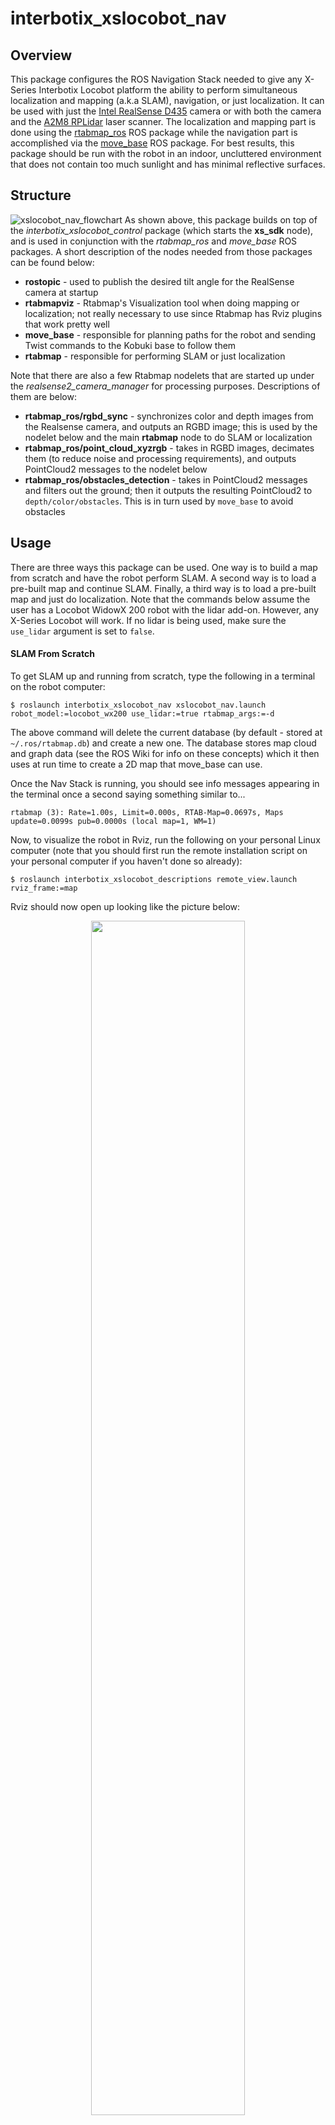 # interbotix_xslocobot_nav

## Overview
This package configures the ROS Navigation Stack needed to give any X-Series Interbotix Locobot platform the ability to perform simultaneous localization and mapping (a.k.a SLAM), navigation, or just localization. It can be used with just the [Intel RealSense D435](https://www.intelrealsense.com/depth-camera-d435/) camera or with both the camera and the [A2M8 RPLidar](https://www.slamtec.com/en/Lidar/A2) laser scanner. The localization and mapping part is done using the [rtabmap_ros](http://wiki.ros.org/rtabmap_ros) ROS package while the navigation part is accomplished via the [move_base](http://wiki.ros.org/move_base) ROS package. For best results, this package should be run with the robot in an indoor, uncluttered environment that does not contain too much sunlight and has minimal reflective surfaces.

## Structure
![xslocobot_nav_flowchart](images/xslocobot_nav_flowchart.png)
As shown above, this package builds on top of the *interbotix_xslocobot_control* package (which starts the **xs_sdk** node), and is used in conjunction with the *rtabmap_ros* and *move_base* ROS packages. A short description of the nodes needed from those packages can be found below:
- **rostopic** - used to publish the desired tilt angle for the RealSense camera at startup
- **rtabmapviz** - Rtabmap's Visualization tool when doing mapping or localization; not really necessary to use since Rtabmap has Rviz plugins that work pretty well
- **move_base** - responsible for planning paths for the robot and sending Twist commands to the Kobuki base to follow them
- **rtabmap** - responsible for performing SLAM or just localization

Note that there are also a few Rtabmap nodelets that are started up under the *realsense2_camera_manager* for processing purposes. Descriptions of them are below:
- **rtabmap_ros/rgbd_sync** - synchronizes color and depth images from the Realsense camera, and outputs an RGBD image; this is used by the nodelet below and the main **rtabmap** node to do SLAM or localization
- **rtabmap_ros/point_cloud_xyzrgb** - takes in RGBD images, decimates them (to reduce noise and processing requirements), and outputs PointCloud2 messages to the nodelet below
- **rtabmap_ros/obstacles_detection** - takes in PointCloud2 messages and filters out the ground; then it outputs the resulting PointCloud2 to `depth/color/obstacles`. This is in turn used by `move_base` to avoid obstacles

## Usage
There are three ways this package can be used. One way is to build a map from scratch and have the robot perform SLAM. A second way is to load a pre-built map and continue SLAM. Finally, a third way is to load a pre-built map and just do localization. Note that the commands below assume the user has a Locobot WidowX 200 robot with the lidar add-on. However, any X-Series Locobot will work. If no lidar is being used, make sure the `use_lidar` argument is set to `false`.

#### SLAM From Scratch
To get SLAM up and running from scratch, type the following in a terminal on the robot computer:
```
$ roslaunch interbotix_xslocobot_nav xslocobot_nav.launch robot_model:=locobot_wx200 use_lidar:=true rtabmap_args:=-d
```

The above command will delete the current database (by default - stored at `~/.ros/rtabmap.db`) and create a new one. The database stores map cloud and graph data (see the ROS Wiki for info on these concepts) which it then uses at run time to create a 2D map that move_base can use.

Once the Nav Stack is running, you should see info messages appearing in the terminal once a second saying something similar to...
```
rtabmap (3): Rate=1.00s, Limit=0.000s, RTAB-Map=0.0697s, Maps update=0.0099s pub=0.0000s (local map=1, WM=1)
```

Now, to visualize the robot in Rviz, run the following on your personal Linux computer (note that you should first run the remote installation script on your personal computer if you haven't done so already):
```
$ roslaunch interbotix_xslocobot_descriptions remote_view.launch rviz_frame:=map
```

Rviz should now open up looking like the picture below:
<p align="center">
  <img width="70%" height="auto" src="images/rviz_start.png">
</p>

To visualize the map being created, just click the checkbox by the **Map** display. To see a live color feed as well as filtered point cloud data from the RealSense camera, click the **Camera** display. Note that move_base uses this filtered point cloud data to detect obstacles in the robot's path. It is filtered to reduce bandwidth and to segment out the floor so that the robot doesn't think the 'floor is lava' so-to-speak :). On the other hand, rtabmap_ros uses both the live feed and an aligned depth feed (not displayed) to perform mapping and localization. Next, click the **LaserScan** display to show a 360 degree view of where it thinks there are obstacles. This is used both by move_base for obstacle dectection and rtabmap_ros for mapping and localization refinement. Moving on, the **RtabmapRos** display can be used to show a point-cloud representation of the robot's environment built in real-time as the robot moves. See the picture below for a visualization of all these displays in Rviz.

<p align="center">
  <img width="70%" height="auto" src="images/map_building.png">
</p>

At this point, you're ready to start moving the robot. There are three ways to do this. One is to use the `2D Nav Goal` button at the the top of the Rviz screen to set a goal pose within the map's free space. This sends a command to move_base to plan out and execute a path to the goal. A second way is to run the `xslocobot_joy.launch` file found in the *interbotix_xslocobot_joy* ROS package (either on the robot or on your remote computer). To do this, type...
```
roslaunch interbotix_xslocobot_joy xslocobot_joy.launch robot_model:=locobot_wx200 launch_driver:=false
```
Setting the `launch_driver` argument to `false` tells the launch file not to startup the locobot driver nodes as the robot is already running. Finally, a third way to move the robot is to run the Kobuki **keyop** node. This will then allow you to use your keyboard arrow keys to move the robot. To do this, type the following either on the robot or remote computer...
```
roslaunch kobuki_keyop keyop.launch __ns:=locobot
```
Note the two underscores before the *ns* launch file tag.
 Also note that only one of these control modes should be used at a time; otherwise, the base might not move correctly (as it's being bombarded with different velocity commands from multiple packages simultaneously).

My recommendation is to use a PS4 controller when doing mapping or SLAM since that gives you full control on the robot's motion and is more intuitive to use than the keyboard. Some other tips to get a clean point cloud map are:
- Rotate the robot full circle slowly to get as many features as possible so that the algorithm has a higher chance of getting loop closures
- After rotating in a single spot, slowly translate over to another spot, and do another full circle. Repeat this and the above step multiple times until you've mapped your desired area
- In the **RtabmapROS** Rviz display, open up the **MapCloud** display, and raise the `Cloud decimation` level to 6 or 8 (default is 4). This will filter out more of the raw point cloud data, reducing noise
- Also in the **RtabmapROS** Rviz display, open the **MapCloud** display, and lower the `Cloud max depth` level to 2 (default is 4). This will only stitch point cloud data up to 2 meters away from the robot together. As depth readings tends to degrade the further away they are from the sensor, this will also filter out noisy data.
- Try not to map out areas that are already mapped out more than once to reduce noise; also this will keep the size of the resulting database smaller; these files can be rather large (a few hundred Megabytes)!!
- For optimal loop closure detection, it's a good idea that the depth camera be tilted to the same angle that it will be tilted at when just doing localization; during localization, it's a good idea to have the camera tilted down slightly so that small obstacles that can't be seen by the laser scanner can be picked up.

After mapping, you should have a MapCloud similar in structure to the one below. If that's the case, type `Ctrl-C` in the robot's terminal to stop the launch file. Then close out Rviz on your remote computer as well.

<p align="center">
  <img width="70%" height="auto" src="images/3d_view_office_1.png">
</p>

#### Continuing SLAM From a Pre-Built Map
To continue doing SLAM, type the following in a terminal on the robot computer:
```
roslaunch interbotix_xslocobot_nav xslocobot_nav.launch robot_model:=locobot_wx200 use_lidar:=true rtabmap_args:='--Rtabmap/StartNewMapOnLoopClosure true'
```

Setting the `Rtabmap/StartNewMapOnLoopClosure` parameter to `true` tells Rtabmap to wait on starting a new map until it detects a loop closure with the old map. If you'd rather have Rtabmap start creating a new map right away before finding loop closures (perhaps you're mapping a different part of your office that's not next to the first part), then set the parameter to `false` (which it should be by default).

As far as visualizing the robot in Rviz and controlling it are concerned, just look at the tips in the **SLAM From Scratch** section above.

#### Localization
Once you've finished mapping your desired environment, the next step is to have the robot uses its sensors to just localize itself within the map while navigating. To do so, type the following in a terminal on the robot computer:
```
roslaunch interbotix_xslocobot_nav xslocobot_nav.launch robot_model:=locobot_wx200 use_lidar:=true localization:=true
```
Next, open up Rviz on your remote computer as outlined in the **SLAM From Scratch** section, and visualize the **Map** display. You should see something similar in structure to the picture below (of course your office layout will be different).

<p align="center">
  <img width="70%" height="auto" src="images/map_2d_view.png">
</p>

Now check the **Move Base** Rviz display. This should display both the global and local costmaps. In general, a costmap associates obstacles with high cost values (100), areas near obstacles with slightly lower values (from 1 - 99), and free space as 0. These costmaps are then used to do path planning where the main objective is to find a path that has minimal cost. For the map above (generated from Rtabmap), the global costmap looks like...

<p align="center">
  <img width="70%" height="auto" src="images/global_costmap.png">
</p>

As can be seen, it's pretty colorful! Each color is associated with a cost. The color that lines up with the black part in the original map represents true obstacles and signifies the highest cost (the light purple color surrounded by cyan in this case). As you move outward, each color signifies a slightly lower cost.

In this case, the global costmap is made up of three layers. The first one is the static map layer which is essentially the map created by Rtabmap. The second one is the Obstacle layer. Any obstacles picked up by the robot's sensors not seen in the original static map are added in this layer. The final one is the Inflation layer. As its name suggests, all obstacles are inflated a bit to prevent the robot from navigating too close to obstacles.

The local costmap on the other hand is made up of two layers and is a lot smaller (a 4 meter square area centered around the robot). It just contains the Obstacle layer and the inflation layer. A picture of it can be seen below.

<p align="center">
  <img width="70%" height="auto" src="images/local_costmap.png">
</p>

Besides for the Costmap sub-displays in the **Move Base** group, there are also the Global and Local Plan displays. Whenever a 2D Nav Goal is set in Rviz, a global path (in green) is displayed linking the goal state with the start state. This path is the overall path the robot will try to follow. Similarly, a local plan (in red) is also displayed that starts from the robot's footprint and goes for about a meter. The local plan attempts to follow the global path but will take detours if obstacles get in the way.

<p align="center">
  <img width="70%" height="auto" src="images/path_planning.png">
</p>

As an FYI, when starting in localization mode, Rtabmap will try to localize the robot using its last known position (from a previous session) as a reference point. Most of the time, it's able to figure out where the robot is. Sometimes however, especially if the room is not feature-rich, Rtabmap will localize the robot incorrectly. If that's the case, just use the **2D Pose Estimate** tool at the top of the Rviz window to let Rtabmap know where the robot actually is.

This is the bare minimum needed to get up and running. Take a look at the table below to see how to further customize with other launch file arguments.

| Argument | Description | Default Value |
| -------- | ----------- | :-----------: |
| robot_model | model type of the Interbotix Locobot such as 'locobot_base' or 'locobot_wx250s' | "" |
| robot_name | name of the robot (could be anything but defaults to 'locobot') | "locobot" |
| use_lidar | if true, the RPLidar node is launched | false |
| show_lidar | set to true if the lidar is installed on the robot; this will load the lidar related links to the 'robot_description' parameter | $(arg use_lidar) |
| use_rviz | launches Rviz | false |
| localization | if true, Rtabmap opens in localization only mode; if false, Rtabmap open in SLAM mode | false |
| rtabmap_args | arguments that should be passed to the **rtabmap** node; note that these arguments are in addition to the arguments already specified in the *rtabmap_default_args* argument in the [xslocobot_nav.launch](launch/xslocobot_nav.launch) file | "" |
| use_rtabmapviz | whether or not to use Rtabmap's Visualization tool; it's not really necessary as Rtabmap already has Rviz display plugins | false |
| rtabmapviz_args | arguments to pass to the Rtabmapviz visualization node | "" |
| database_path | location where all the mapping data Rtabmap collects should be stored | "~/.ros/rtabmap.db" |
| camera_tilt_angle | desired angle [rad] that the D435 camera should be tilted when doing SLAM or localization | 0.2618 |
| launch_driver | true if the *xslocobot_control.launch* file should be launched - set to false if you would like to run your own version of this file separately | true |

## Troubleshooting Notes

##### Time out waiting for transform...
When starting the Nav Stack (either when continuing a map or just doing localization) on your robot, you may see some warnings appear in the terminal. For example...
```
Timed out waiting for transform from locobot_wx200/base_footprint to map to become available before running costmap, tf error: canTransform: target_frame map does not exist.. canTransform returned after 0.100567 timeout was 0.1
```
The reason this appears is because no map is being supplied to the navigation stack. The reason for *that* is because it takes Rtabmap a few seconds to generate the map from its database (which could be hundreds of megabytes). As such, this warning can be safely ignored assuming it stops once Rtabmap gets the map out.

##### Rejected Loop Closure
When starting the Nav stack or during mapping, you may see the following warning appear (or similar) in the terminal...
```
Rtabmap.cpp:2533::process() Rejected loop closure 694 -> 773: Not enough inliers 0/20 (matches=0) between 694 and 772
```
Similar to the first warning, this can be ignored if it only shows up a few times at node startup. It just means that Rtabmap has failed to determine where the robot is in the map. If you're mapping too quickly, this warning can also appear, so slow down a bit.
